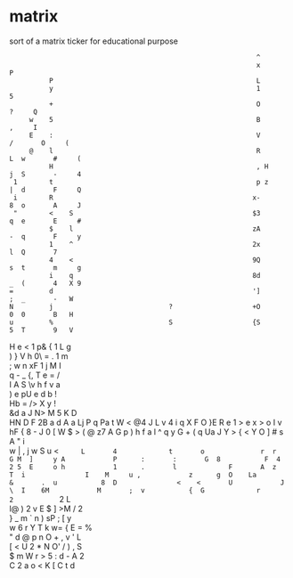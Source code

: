 matrix
======

sort of a matrix ticker for educational purpose


                                                                  ^                                 
                                                                  x                      P          
              P                                                   L                                 
              y                                                   1                   5             
              +                                                   O                   ?     Q       
         w    5                                                   B                   ,     I       
         E    :                                                   V           /       O     (       
         @    l                                                   R        L  w       #     (       
              H                                                   , H      j  S       -     4       
     1        t                                                   p z      |  d       F     Q       
     i        R                                                  x-        8  o       A     J       
     "        <    S                                             $3        q  e       E     #       
              $    l                                             zA        -  q       F     y       
              1    ^                                             2x        l  Q       7             
              4    <                                             9Q        s  t       m     g       
              i    q                                             8d        _  (       4   X 9       
    =         d                                                  ']        ;  _       -   W         
    N         j                             ?                    +O        0  0       B   H         
    u         %                             S                    {S        5  T       9   V         
H   e         <                             1                    p&        {  1       L   g         
)   }         V                             h                    0\      = .  1       m             
;   w         n                                                  xF      1 j  M       I             
q   -                                       _                    {,    T e =          /             
I   A                                       S                    \v    h f v          a             
    )                                       e                    pU    e d b          !             
    Hb                                      =                    />      X y          !             
    &d                                      a                 J  N>    M 5 K          D             
    HN                                      D                 F  2B    a d            A            a
    Lj                                   P                    q  Pa    t W                         <
    @4                                   J  L                 v  4     i q         X  F            O
    }E                    R              e  1                 >  e     x >         o  I            v
    hF                    {              8  -                 J  0       [         W  $      >     (
    @                     z7             A  G                 p  )     h f            a      l     ^
    q                     y              G  +                 (  q    Ua              J      Y     >
    {                     <              Y  O                 ]  #     s A            "      i      
    w             |       ,              j  w                 S  u       <            `      L      
    4             t       o              r  r               G M  ]     y A            P      :      
                  :       G  8           F  4               2 5  E     o h            1      .      
    l             F       A  z           T  i               I    M     u ,            z      g  O   
    La            &       .  u           8  D               <    <       U            J      \  I   
    6M            M       ;  v           {  G             r              2            `      2  L   
    l@            )          2           v  E             $      ]      >M            /      2      
     }            _          m           `                n      )      sP    ;       [         y   
     w            6          r           Y                T      k      w=    {       E      =  %   
                  "          d        @  p                n      O      \+    ,       v      '  L   
                  [          <        U  2                *      N      O'    /       )      ,  S   
                  $          m        W  r           >    5             :     d       -      A  2   
                  C          2        a              o    <             K     [       C      t  d   
